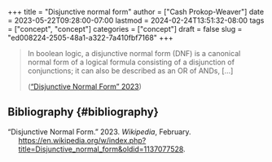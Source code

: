 +++
title = "Disjunctive normal form"
author = ["Cash Prokop-Weaver"]
date = 2023-05-22T09:28:00-07:00
lastmod = 2024-02-24T13:51:32-08:00
tags = ["concept", "concept"]
categories = ["concept"]
draft = false
slug = "ed008224-2505-48a1-a322-7a410fbf7168"
+++

> In boolean logic, a disjunctive normal form (DNF) is a canonical normal form of a logical formula consisting of a disjunction of conjunctions; it can also be described as an OR of ANDs, [...]
>
> (<a href="#citeproc_bib_item_1">“Disjunctive Normal Form” 2023</a>)


## Bibliography {#bibliography}

<style>.csl-entry{text-indent: -1.5em; margin-left: 1.5em;}</style><div class="csl-bib-body">
  <div class="csl-entry"><a id="citeproc_bib_item_1"></a>“Disjunctive Normal Form.” 2023. <i>Wikipedia</i>, February. <a href="https://en.wikipedia.org/w/index.php?title=Disjunctive_normal_form&oldid=1137077528">https://en.wikipedia.org/w/index.php?title=Disjunctive_normal_form&#38;oldid=1137077528</a>.</div>
</div>
